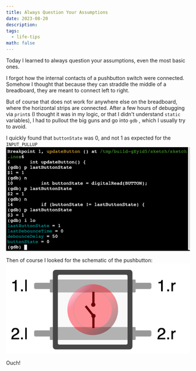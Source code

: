 ```yaml
---
title: Always Question Your Assumptions
date: 2023-08-20
description: 
tags:
  - life-tips
math: false
---
```


Today I learned to always question your assumptions, even the most basic ones.

I forgot how the internal contacts of a pushbutton switch were connected. Somehow I thought that because they can straddle the middle of a breadboard, they are meant to connect left to right. 

But of course that does not work for anywhere else on the breadboard, where the horizontal strips are connected. After a few hours of debugging via `print`s (I thought it was in my logic, or that I didn't understand `static` variables), I had to pullout the big guns and go into `gdb` , which I usually try to avoid. 

I quickly found that `buttonState` was 0, and not 1 as expected for the `INPUT_PULLUP`
![Screenshot 2023-08-20 at 12.37.39 PM](attachments/Screenshot%202023-08-20%20at%2012.37.39%20PM.png)

Then of course I looked for the schematic of the pushbutton:
![Screenshot 2023-08-20 at 12.35.05 PM](attachments/Screenshot%202023-08-20%20at%2012.35.05%20PM.png)

Ouch!

